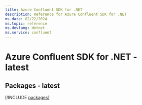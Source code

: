 ```yaml
---
title: Azure Confluent SDK for .NET
description: Reference for Azure Confluent SDK for .NET
ms.date: 02/22/2024
ms.topic: reference
ms.devlang: dotnet
ms.service: confluent
---
```

# Azure Confluent SDK for .NET - latest
## Packages - latest
[!INCLUDE [packages](confluent-index.md)]